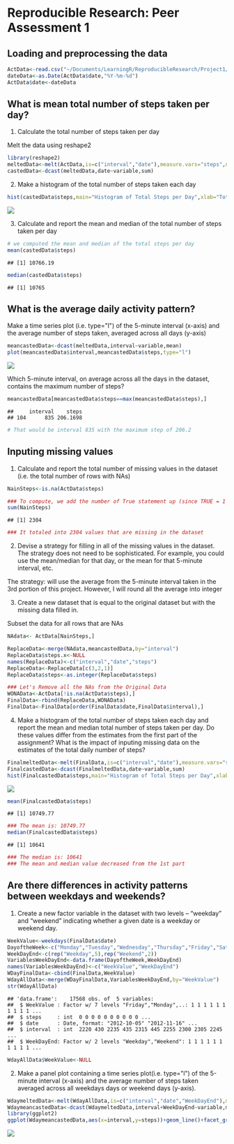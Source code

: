 # Reproducible Research: Peer Assessment 1


## Loading and preprocessing the data


```r
ActData<-read.csv("~/Documents/LearningR/ReproducibleResearch/Project1/activity.csv",header=TRUE,na.strings="NA",stringsAsFactors = FALSE)
dateData<-as.Date(ActData$date,"%Y-%m-%d")
ActData$date<-dateData
```


## What is mean total number of steps taken per day?

1. Calculate the total number of steps taken per day

 Melt the data using reshape2

```r
library(reshape2)
meltedData<-melt(ActData,is=c("interval","date"),measure.vars="steps",na.rm=TRUE)
castedData<-dcast(meltedData,date~variable,sum)
```

2. Make a histogram of the total number of steps taken each day

```r
hist(castedData$steps,main="Histogram of Total Steps per Day",xlab="Total Steps per Day")
```

![](PA1_template_files/figure-html/hist_1-1.png) 

 3. Calculate and report the mean and median of the total number of steps taken per day

```r
# we computed the mean and median of the total steps per day
mean(castedData$steps)
```

```
## [1] 10766.19
```

```r
median(castedData$steps)
```

```
## [1] 10765
```

## What is the average daily activity pattern?

 Make a time series plot (i.e. type="l") of the 5-minute interval (x-axis) and the average number of steps taken, averaged across all days (y-axis)

```r
meancastedData<-dcast(meltedData,interval~variable,mean)
plot(meancastedData$interval,meancastedData$steps,type="l")
```

![](PA1_template_files/figure-html/cast_melt_1-1.png) 

Which 5-minute interval, on average across all the days in the dataset, contains the maximum number of steps?

```r
meancastedData[meancastedData$steps==max(meancastedData$steps),]
```

```
##     interval    steps
## 104      835 206.1698
```

```r
# That would be interval 835 with the maximum step of 206.2
```

## Inputing missing values

1. Calculate and report the total number of missing values in the dataset (i.e. the total number of rows with NAs)

```r
NainSteps<-is.na(ActData$steps)

### To compute, we add the number of True statement up (since TRUE = 1 and FALSE = 0) 
sum(NainSteps)
```

```
## [1] 2304
```

```r
### It totaled into 2304 values that are missing in the dataset
```

2. Devise a strategy for filling in all of the missing values in the dataset.  The strategy does not need to be sophisticated. For example, you could use the mean/median for that day, or the mean for that 5-minute interval, etc.

The strategy: will use the average from the 5-minute interval taken in the 3rd portion of this project. However, I will round all the average into integer


3. Create a new dataset that is equal to the original dataset but with the missing data filled in.

Subset the data for all rows that are NAs

```r
NAdata<- ActData[NainSteps,]

ReplaceData<-merge(NAdata,meancastedData,by="interval")
ReplaceData$steps.x<-NULL
names(ReplaceData)<-c("interval","date","steps")
ReplaceData<-ReplaceData[c(3,2,1)]
ReplaceData$steps<-as.integer(ReplaceData$steps)

### Let's Remove all the NAs from the Original Data
WONAData<-ActData[!is.na(ActData$steps),]
FinalData<-rbind(ReplaceData,WONAData)
FinalData<-FinalData[order(FinalData$date,FinalData$interval),]
```

4. Make a histogram of the total number of steps taken each day and report the mean and median total number of steps taken per day. Do these values differ from the estimates from the first part of the assignment? What is the impact of inputing missing data on the estimates of the total daily number of steps?


```r
FinalmeltedData<-melt(FinalData,is=c("interval","date"),measure.vars="steps",na.rm=TRUE)
FinalcastedData<-dcast(FinalmeltedData,date~variable,sum)
hist(FinalcastedData$steps,main="Histogram of Total Steps per Day",xlab="Total Steps per Day")
```

![](PA1_template_files/figure-html/hist_2-1.png) 

```r
mean(FinalcastedData$steps)
```

```
## [1] 10749.77
```

```r
### The mean is: 10749.77
median(FinalcastedData$steps)
```

```
## [1] 10641
```

```r
### The median is: 10641
### The mean and median value decreased from the 1st part
```


## Are there differences in activity patterns between weekdays and weekends?

1. Create a new factor variable in the dataset with two levels – “weekday” and “weekend” indicating whether a given date is a weekday or weekend day.

```r
WeekValue<-weekdays(FinalData$date)
DayoftheWeek<-c("Monday","Tuesday","Wednesday","Thursday","Friday","Saturday","Sunday")
WeekDayEnd<-c(rep("Weekday",5),rep("Weekend",2))
VariablesWeekDayEnd<-data.frame(DayoftheWeek,WeekDayEnd)
names(VariablesWeekDayEnd)<-c("WeekValue","WeekDayEnd")
WDayFinalData<-cbind(FinalData,WeekValue)
WdayAllData<-merge(WDayFinalData,VariablesWeekDayEnd,by="WeekValue")
str(WdayAllData)
```

```
## 'data.frame':	17568 obs. of  5 variables:
##  $ WeekValue : Factor w/ 7 levels "Friday","Monday",..: 1 1 1 1 1 1 1 1 1 1 ...
##  $ steps     : int  0 0 0 0 0 0 0 0 0 0 ...
##  $ date      : Date, format: "2012-10-05" "2012-11-16" ...
##  $ interval  : int  2220 430 2235 435 2315 445 2255 2300 2305 2245 ...
##  $ WeekDayEnd: Factor w/ 2 levels "Weekday","Weekend": 1 1 1 1 1 1 1 1 1 1 ...
```

```r
WdayAllData$WeekValue<-NULL
```

2. Make a panel plot containing a time series plot(i.e. type="l") of the  5-minute interval (x-axis) and the average number of steps taken averaged across all weekdays days or weekend days (y-axis).


```r
WdaymeltedData<-melt(WdayAllData,is=c("interval","date","WeekDayEnd"),measure.vars="steps")
WdaymeancastedData<-dcast(WdaymeltedData,interval+WeekDayEnd~variable,mean)
library(ggplot2)
ggplot(WdaymeancastedData,aes(x=interval,y=steps))+geom_line()+facet_grid(.~WeekDayEnd)
```

![](PA1_template_files/figure-html/PanelPlot-1.png) 
